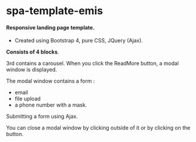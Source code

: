 # spa-template-emis
#### Responsive landing page template.
- Created using Bootstrap 4, pure CSS, JQuery (Ajax).

**Consists of 4 blocks**. 

3rd contains a carousel. When you click the ReadMore button, a modal window is displayed.

The modal window contains a form :
- email
- file upload 
- a phone number with a mask. 

Submitting a form using Ajax.

You can close a modal window by clicking outside of it or by clicking on the button.
